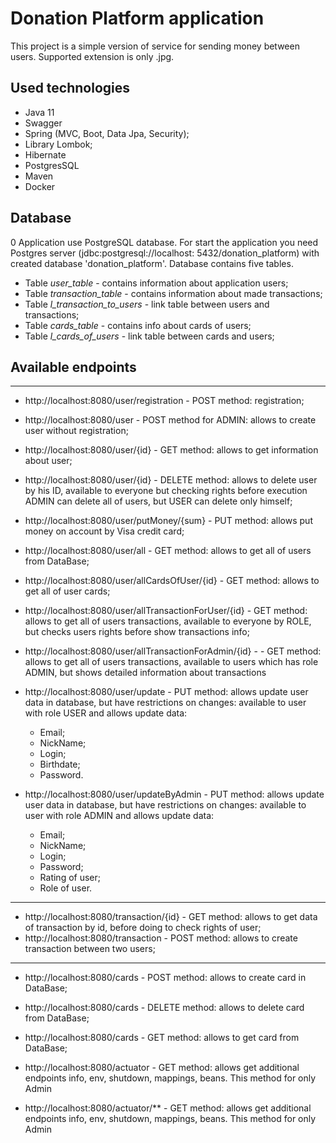 # Donation Platform application

This project is a simple version of service for sending money between users. Supported extension is only .jpg.

## Used technologies

* Java 11
* Swagger
* Spring (MVC, Boot, Data Jpa, Security);
* Library Lombok;
* Hibernate
* PostgresSQL
* Maven
* Docker


## Database
0
Application use PostgreSQL database. For start the application you need Postgres server (jdbc:postgresql://localhost:
5432/donation_platform) with created database 'donation_platform'. Database contains five tables.

* Table _user_table_ - contains information about application users;
* Table _transaction_table_ - contains information about made transactions;
* Table _l_transaction_to_users_ - link table between users and transactions;
* Table _cards_table_ - contains info about cards of users;
* Table _l_cards_of_users_ - link table between cards and users;

## Available endpoints

***

* http://localhost:8080/user/registration - POST method: registration;

* http://localhost:8080/user - POST method for ADMIN: allows to create user without registration;

* http://localhost:8080/user/{id} - GET method: allows to get information about user;

* http://localhost:8080/user/{id} - DELETE method: allows to delete user by his ID, available to everyone but checking
  rights before execution ADMIN can delete all of users, but USER can delete only himself;

* http://localhost:8080/user/putMoney/{sum} - PUT method: allows put money on account by Visa credit card;

* http://localhost:8080/user/all - GET method: allows to get all of users from DataBase;

* http://localhost:8080/user/allCardsOfUser/{id} - GET method: allows to get all of user cards;

* http://localhost:8080/user/allTransactionForUser/{id} - GET method: allows to get all of users transactions, available
  to everyone by ROLE, but checks users rights before show transactions info;

* http://localhost:8080/user/allTransactionForAdmin/{id} - - GET method: allows to get all of users transactions,
  available
  to users which has role ADMIN, but shows detailed information about transactions

* http://localhost:8080/user/update - PUT method: allows update user data in database, but have restrictions on changes:
  available to user with role USER and allows update data:
  - Email;
  - NickName;
  - Login; 
  - Birthdate;
  - Password.

* http://localhost:8080/user/updateByAdmin - PUT method: allows update user data in database, but have restrictions on
  changes:
  available to user with role ADMIN and allows update data:
  - Email;
  - NickName;
  - Login;
  - Password;
  - Rating of user;
  - Role of user.

***

* http://localhost:8080/transaction/{id} - GET method: allows to get data of transaction by id, before doing to check rights of user;
* http://localhost:8080/transaction - POST method: allows to create transaction between two users;

***

* http://localhost:8080/cards - POST method: allows to create card in DataBase;
* http://localhost:8080/cards - DELETE method: allows to delete card from DataBase;
* http://localhost:8080/cards - GET method: allows to get card from DataBase;

* http://localhost:8080/actuator - GET method: allows get additional endpoints info, env, shutdown, mappings, beans. This method for only Admin
* http://localhost:8080/actuator/** - GET method: allows get additional endpoints info, env, shutdown, mappings, beans. This method for only Admin 

